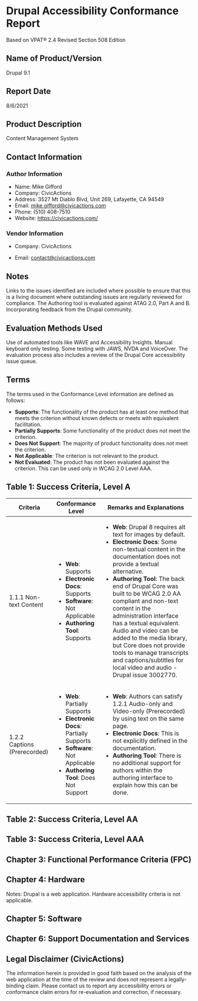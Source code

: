 # Drupal Accessibility Conformance Report

Based on VPAT® 2.4 Revised Section 508 Edition

## Name of Product/Version
Drupal 9.1

## Report Date
8/6/2021

## Product Description
Content Management System

## Contact Information
### Author Information
- Name: Mike Gifford
- Company: CivicActions
- Address: 3527 Mt Diablo Blvd, Unit 269, Lafayette, CA 94549
- Email: mike.gifford@civicactions.com
- Phone: (510) 408-7510
- Website: https://civicactions.com/
### Vendor Information

- Company: CivicActions

- Email: contact@civicactions.com



## Notes
Links to the issues identified are included where possible to ensure that this is a living document where outstanding issues are regularly reviewed for compliance. The Authoring tool is evaluated against ATAG 2.0, Part A and B. Incorporating feedback from the Drupal community.

## Evaluation Methods Used
Use of automated tools like WAVE and Accessibility Insights. Manual keyboard only testing. Some testing with JAWS, NVDA and VoiceOver. The evaluation process also includes a review of the Drupal Core accessibility issue queue.

## Terms
The terms used in the Conformance Level information are defined as follows:
- **Supports**: The functionality of the product has at least one method that meets the criterion without known defects or meets with equivalent facilitation.
- **Partially Supports**: Some functionality of the product does not meet the criterion.
- **Does Not Support**: The majority of product functionality does not meet the criterion.
- **Not Applicable**: The criterion is not relevant to the product.
- **Not Evaluated**: The product has not been evaluated against the criterion. This can be used only in WCAG 2.0 Level AAA.

## Table 1: Success Criteria, Level A


| Criteria | Conformance Level | Remarks and Explanations |
| --- | --- | --- |
| 1.1.1 Non-text Content | <ul><li>**Web**: Supports</li><li>**Electronic Docs**: Supports</li><li>**Software**: Not Applicable</li><li>**Authoring Tool**: Supports</li> </ul> | <ul><li>**Web**: Drupal 8 requires alt text for images by default.</li><li>**Electronic Docs**: Some non-textual content in the documentation does not provide a textual alternative.</li><li>**Authoring Tool**: The back end of Drupal Core was built to be WCAG 2.0 AA compliant and non-text content in the administration interface has a textual equivalent. Audio and video can be added to the media library, but Core does not provide tools to manage transcripts and captions/subtitles for local video and audio - Drupal issue 3002770.</li> </ul> |
| 1.2.2 Captions (Prerecorded) | <ul><li>**Web**: Partially Supports</li><li>**Electronic Docs**: Partially Supports</li><li>**Software**: Not Applicable</li><li>**Authoring Tool**: Does Not Support</li> </ul> | <ul><li>**Web**: Authors can satisfy 1.2.1 Audio-only and Video-only (Prerecorded) by using text on the same page.</li><li>**Electronic Docs**: This is not explicitly defined in the documentation.</li><li>**Authoring Tool**: There is no additional support for authors within the authoring interface to explain how this can be done.</li> </ul> |

## Table 2: Success Criteria, Level AA

## Table 3: Success Criteria, Level AAA

## Chapter 3: Functional Performance Criteria (FPC)

## Chapter 4: Hardware

Notes: Drupal is a web application. Hardware accessibility criteria is not applicable.

## Chapter 5: Software

## Chapter 6: Support Documentation and Services


## Legal Disclaimer (CivicActions)
The information herein is provided in good faith based on the analysis of the web application at the time of the review and does not represent a legally-binding claim. Please contact us to report any accessibility errors or conformance claim errors for re-evaluation and correction, if necessary.
